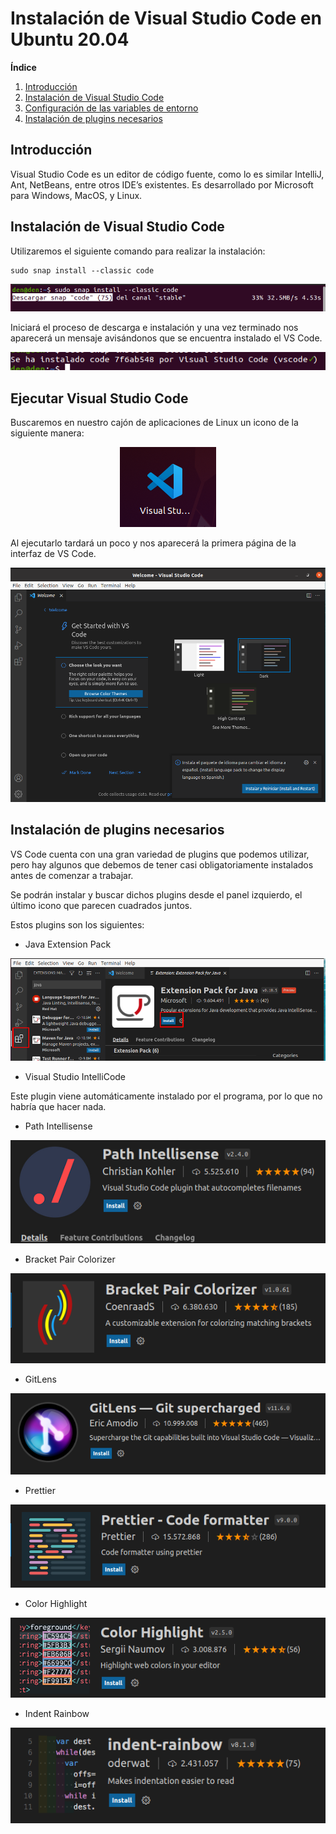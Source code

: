 # Instalación de Visual Studio Code en Ubuntu 20.04
**Índice**

1. [Introducción](#1)
2. [Instalación de Visual Studio Code](#2)
3. [Configuración de las variables de entorno](#3)
4. [Instalación de plugins necesarios](#4)

## Introducción<a name="1"></a>
Visual Studio Code es un editor de código fuente, como lo es similar IntelliJ, Ant, NetBeans, entre otros IDE’s existentes. Es desarrollado por Microsoft para Windows, MacOS, y Linux.
## Instalación de Visual Studio Code<a name="2"></a>
Utilizaremos el siguiente comando para realizar la instalación:

```
sudo snap install --classic code
```
<div align="center">
 
![](./img/1.png)
 
</div>

Iniciará el proceso de descarga e instalación y una vez terminado nos aparecerá un mensaje avisándonos que se encuentra instalado el VS Code.

<div align="center">
 
![](./img/2.png)
 
</div>

## Ejecutar Visual Studio Code<a name="3"></a>
Buscaremos en nuestro cajón de aplicaciones de Linux un icono de la siguiente manera:

<div align="center">
 
![](./img/3.png)
 
</div>

Al ejecutarlo tardará un poco y nos aparecerá la primera página de la interfaz de VS Code.

<div align="center">
 
![](./img/4.png)
 
</div>

## Instalación de plugins necesarios<a name="4"></a>
VS Code cuenta con una gran variedad de plugins que podemos utilizar, pero hay algunos que debemos de tener casi obligatoriamente instalados antes de comenzar a trabajar.

Se podrán instalar y buscar dichos plugins desde el panel izquierdo, el último icono que parecen cuadrados juntos.

Estos plugins son los siguientes:

- Java Extension Pack

<div align="center">
 
![](./img/5.png)
 
</div>

- Visual Studio IntelliCode

Este plugin viene automáticamente instalado por el programa, por lo que no habría que hacer nada.

- Path Intellisense

<div align="center">
 
![](./img/6.png)
 
</div>

- Bracket Pair Colorizer

<div align="center">
 
![](./img/7.png)
 
</div>

- GitLens

<div align="center">
 
![](./img/8.png)
 
</div>

- Prettier

<div align="center">
 
![](./img/9.png)
 
</div>

- Color Highlight

<div align="center">
 
![](./img/10.png)
 
</div>

- Indent Rainbow

<div align="center">
 
![](./img/11.png)
 
</div>

